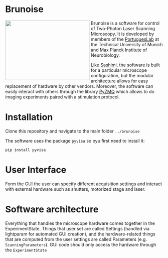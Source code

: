 # Brunoise

<a href="url"><img 
src="https://github.com/portugueslab/twop_python/blob/master/icons/GUI.PNG"
align="left" 
height="190" 
width="270"></a>

Brunoise is a software for control of Two-Photon Laser Scanning Microscopy.
It is developed by members of the [PortuguesLab](http://www.portugueslab.com/)
 at the Technical University of Munich and Max Planck Institute of Neurobiology. 
 
Like [Sashimi](https://github.com/portugueslab/sashimi), the software is built for a particular microscope configuration, but the modular architecture allows for easy replacement of
hardware by other vendors. Moreover, the software can easily interact with others through the library [PyZMQ](https://pyzmq.readthedocs.io/en/latest/index.html) which allows to do imaging
experiments paired with a stimulation protocol.
 
# Installation

Clone this repository and navigate to the main folder `../brunoise`
    
The software uses the package `pyvisa` so oyu first need to install it:

    pip install pyvisa

# User Interface


Form the GUI the user can specify different acquisition settings and interact with external hardware such as shutters, motorized stage and laser. 
    
# Software architecture


Everything that handles the microscope hardware comes together in the ExperimentState.
Things that user set are called Settings (handled via lightparam for automated GUI creation), and the hardware-related things that are computed from
the user settings are called Parameters (e.g. `ScanningParameters`).
GUI code should only access the hardware through the `ExperimentState`
